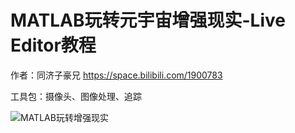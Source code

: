 # MATLAB玩转元宇宙增强现实-Live Editor教程

作者：同济子豪兄 https://space.bilibili.com/1900783

工具包：摄像头、图像处理、追踪

![MATLAB玩转增强现实](https://zihao-download.obs.cn-east-3.myhuaweicloud.com/img_bed/20220803/matlab-ar-demo.png)
